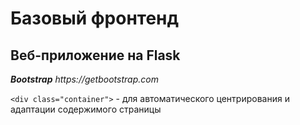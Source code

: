 # Базовый фронтенд

## Веб-приложение на Flask

**_Bootstrap_**
_https://getbootstrap.com_

`<div class="container">` - для автоматического центрирования и адаптации содержимого страницы  
